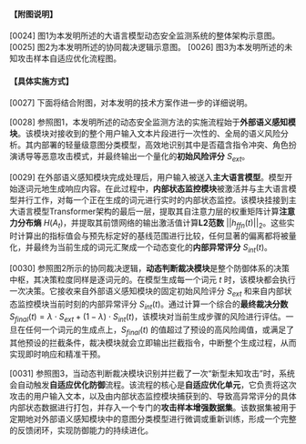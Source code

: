 






#### **【附图说明】**

[0024] 图1为本发明所述的大语言模型动态安全监测系统的整体架构示意图。
[0025] 图2为本发明所述的协同裁决逻辑示意图。
[0026] 图3为本发明所述的未知攻击样本自适应优化流程图。

#### **【具体实施方式】**

[0027] 下面将结合附图，对本发明的技术方案作进一步的详细说明。

[0028] 参照图1，本发明所述的动态安全监测方法的实施流程始于**外部语义感知模块**。该模块对接收到的整个用户输入文本片段进行一次性的、全局的语义风险分析。其内部署的轻量级意图分类模型，高效地识别其中是否蕴含指令冲突、角色扮演诱导等恶意攻击模式，并最终输出一个量化的**初始风险评分** $S_{ext}$。

[0029] 在外部语义感知模块完成处理后，用户输入被送入**主大语言模型**。模型开始逐词元地生成响应内容。在此过程中，**内部状态监控模块**被激活并与主大语言模型并行工作，对每一个正在生成的词元进行实时的内部状态监控。该模块挂接到主大语言模型Transformer架构的最后一层，提取其自注意力层的权重矩阵计算**注意力分布熵** $H(A_t)$，并提取其前馈网络的输出激活值计算**L2范数** $||h_{ffn}(t)||_2$。这些实时计算出的指标值会与预先标定好的基线范围进行比较，任何显著的偏离都将被量化，并最终为当前生成的词元汇聚成一个动态变化的**内部异常评分** $S_{int}(t)$。

[0030] 参照图2所示的协同裁决逻辑，**动态判断裁决模块**是整个防御体系的决策中枢，其决策粒度同样是逐词元的。在模型生成每一个词元 $t$ 时，该模块都会执行一次决策。它接收来自外部语义感知模块的固定初始风险评分 $S_{ext}$ 和来自内部状态监控模块当前时刻的内部异常评分 $S_{int}(t)$。通过计算一个综合的**最终裁决分数** $S_{final}(t) = \lambda \cdot S_{ext} + (1-\lambda) \cdot S_{int}(t)$，该模块对当前生成步骤的风险进行评估。一旦在任何一个词元的生成点上，$S_{final}(t)$ 的值超过了预设的高风险阈值，或满足了其他预设的拦截条件，裁决模块就会立即输出拦截指令，中断整个生成过程，从而实现即时响应和精准干预。

[0031] 参照图3，当动态判断裁决模块识别并拦截了一次“新型未知攻击”时，系统会自动触发**自适应优化防御**流程。该流程的核心是**自适应优化单元**，它负责将这次攻击的用户输入文本，以及由内部状态监控模块捕获到的、导致高异常评分的具体内部状态数据进行打包，并存入一个专门的**攻击样本增强数据集**。该数据集被用于定期地对外部语义感知模块中的意图分类模型进行微调或重新训练，形成一个完整的反馈闭环，实现防御能力的持续进化。
<!--stackedit_data:
eyJoaXN0b3J5IjpbMTczMjU2ODQ0MSwxODY0MTkwNzFdfQ==
-->